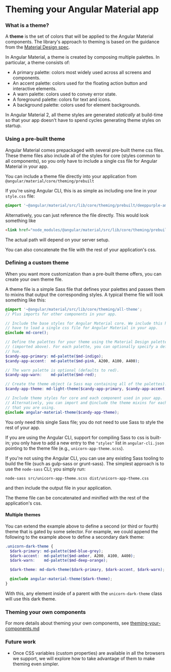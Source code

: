 # Theming your Angular Material app


### What is a theme?
A **theme** is the set of colors that will be applied to the Angular Material components. The
library's approach to theming is based on the guidance from the [Material Design spec][1].

In Angular Material, a theme is created by composing multiple palettes. In particular,
a theme consists of:
* A primary palette: colors most widely used across all screens and components.
* An accent palette: colors used for the floating action button and interactive elements.
* A warn palette: colors used to convey error state.
* A foreground palette: colors for text and icons.
* A background palette: colors used for element backgrounds.

In Angular Material 2, all theme styles are generated _statically_ at build-time so that your
app doesn't have to spend cycles generating theme styles on startup.

[1]: https://material.google.com/style/color.html#color-color-palette

### Using a pre-built theme
Angular Material comes prepackaged with several pre-built theme css files. These theme files also
include all of the styles for core (styles common to all components), so you only have to include a
single css file for Angular Material in your app.

You can include a theme file directly into your application from
`@angular/material/core/theming/prebuilt`

If you're using Angular CLI, this is as simple as including one line
in your `style.css`  file:
```css
@import '~@angular/material/src/lib/core/theming/prebuilt/deeppurple-amber.css';
```

Alternatively, you can just reference the file directly. This would look something like
```html
<link href="node_modules/@angular/material/src/lib/core/theming/prebuilt/indigo-pink.css" rel="stylesheet">
```
The actual path will depend on your server setup.

You can also concatenate the file with the rest of your application's css.

### Defining a custom theme
When you want more customization than a pre-built theme offers, you can create your own theme file.

A theme file is a simple Sass file that defines your palettes and passes them to mixins that output
the corresponding styles. A typical theme file will look something like this:
```scss
@import '~@angular/material/src/lib/core/theming/all-theme';
// Plus imports for other components in your app.

// Include the base styles for Angular Material core. We include this here so that you only
// have to load a single css file for Angular Material in your app.
@include md-core();

// Define the palettes for your theme using the Material Design palettes available in palette.scss
// (imported above). For each palette, you can optionally specify a default, lighter, and darker
// hue.
$candy-app-primary: md-palette($md-indigo);
$candy-app-accent:  md-palette($md-pink, A200, A100, A400);

// The warn palette is optional (defaults to red).
$candy-app-warn:    md-palette($md-red);

// Create the theme object (a Sass map containing all of the palettes).
$candy-app-theme: md-light-theme($candy-app-primary, $candy-app-accent, $candy-app-warn);

// Include theme styles for core and each component used in your app.
// Alternatively, you can import and @include the theme mixins for each component
// that you are using.
@include angular-material-theme($candy-app-theme);
```

You only need this single Sass file; you do not need to use Sass to style the rest of your app.

If you are using the Angular CLI, support for compiling Sass to css is built-in; you only have to
add a new entry to the `"styles"` list in `angular-cli.json` pointing to the theme
file (e.g., `unicorn-app-theme.scss`).

If you're not using the Angular CLI, you can use any existing Sass tooling to build the file (such
as gulp-sass or grunt-sass). The simplest approach is to use the `node-sass` CLI; you simply run:
```
node-sass src/unicorn-app-theme.scss dist/unicorn-app-theme.css
```
and then include the output file in your application.

The theme file can be concatenated and minified with the rest of the application's css.

#### Multiple themes
You can extend the example above to define a second (or third or fourth) theme that is gated by
some selector. For example, we could append the following to the example above to define a
secondary dark theme:
```scss
.unicorn-dark-theme {
  $dark-primary: md-palette($md-blue-grey);
  $dark-accent:  md-palette($md-amber, A200, A100, A400);
  $dark-warn:    md-palette($md-deep-orange);

  $dark-theme: md-dark-theme($dark-primary, $dark-accent, $dark-warn);

  @include angular-material-theme($dark-theme);   
}
```

With this, any element inside of a parent with the `unicorn-dark-theme` class will use this
dark theme.

### Theming your own components
For more details about theming your own components, see [theming-your-components.md](https://github.com/angular/material2/blob/master/docs/theming-your-components.md)

### Future work
* Once CSS variables (custom properties) are available in all the browsers we support,
  we will explore how to take advantage of them to make theming even simpler.
